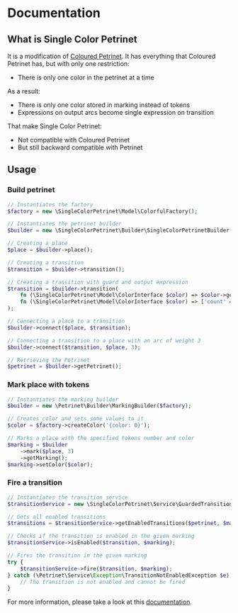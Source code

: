 # Documentation

## What is Single Color Petrinet

It is a modification of [Coloured Petrinet](https://en.wikipedia.org/wiki/Coloured_Petri_net). It has everything that
Coloured Petrinet has, but with only one restriction:
* There is only one color in the petrinet at a time

As a result:
* There is only one color stored in marking instead of tokens
* Expressions on output arcs become single expression on transition

That make Single Color Petrinet:
* Not compatible with Coloured Petrinet
* But still backward compatible with Petrinet

## Usage

### Build petrinet

```php
// Instantiates the factory
$factory = new \SingleColorPetrinet\Model\ColorfulFactory();

// Instantiates the petrinet builder
$builder = new \SingleColorPetrinet\Builder\SingleColorPetrinetBuilder($factory);

// Creating a place
$place = $builder->place();

// Creating a transition
$transition = $builder->transition();

// Creating a transition with guard and output expression
$transition = $builder->transition(
    fn (\SingleColorPetrinet\Model\ColorInterface $color) => $color->getValue('count') > 1,
    fn (\SingleColorPetrinet\Model\ColorInterface $color) => ['count' => $color->getValue('count') + 1],
);

// Connecting a place to a transition
$builder->connect($place, $transition);

// Connecting a transition to a place with an arc of weight 3
$builder->connect($transition, $place, 3);

// Retrieving the Petrinet
$petrinet = $builder->getPetrinet();
```

### Mark place with tokens

```php
// Instantiates the marking builder
$builder = new \Petrinet\Builder\MarkingBuilder($factory);

// Creates color and sets some values to it
$color = $factory->createColor('{color: 0}');

// Marks a place with the specified tokens number and color
$marking = $builder
    ->mark($place, 3)
    ->getMarking();
$marking->setColor($color);
```

### Fire a transition

```php
// Instantiates the transition service
$transitionService = new \SingleColorPetrinet\Service\GuardedTransitionService($factory);

// Gets all enabled transitions
$transitions = $transitionService->getEnabledTransitions($petrinet, $marking);

// Checks if the transition is enabled in the given marking
$transitionService->isEnabled($transition, $marking);

// Fires the transition in the given marking
try {
    $transitionService->fire($transition, $marking);
} catch (\Petrinet\Service\Exception\TransitionNotEnabledException $e) {
    // The transition is not enabled and cannot be fired
}
```

For more information, please take a look at this [documentation](https://github.com/florianv/petrinet/blob/master/docs/documentation.md).

